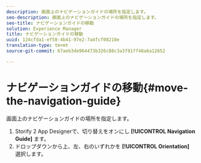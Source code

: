 ```yaml
---
description: 画面上のナビゲーションガイドの場所を指定します。
seo-description: 画面上のナビゲーションガイドの場所を指定します。
seo-title: ナビゲーションガイドの移動
solution: Experience Manager
title: ナビゲーションガイドの移動
uuid: 124cfda1-ef58-4b41-97e2-7a4fcf08210e
translation-type: tm+mt
source-git-commit: 67aeb3de964473b326c88c3a3f81ff48a6a12652

---
```



# ナビゲーションガイドの移動{#move-the-navigation-guide}

画面上のナビゲーションガイドの場所を指定します。

1. Storify 2 App Designerで、切り替えをオンにし **[!UICONTROL Navigation Guide]** ます。
1. ドロップダウンから上、左、右のいずれかを **[!UICONTROL Orientation]** 選択します。
